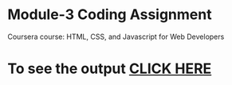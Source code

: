 
# Module-3 Coding Assignment

Coursera course: HTML, CSS, and Javascript for Web Developers

# To see the output [CLICK HERE](https://yashmathur12.github.io/HTML-CSS-and-Javascript/Assignments/module%203-solution/index.html)
